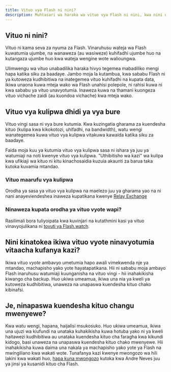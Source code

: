 ```yaml
---
title: Vituo vya Flash ni nini?
description: Muhtasari wa haraka wa vituo vya Flash ni nini, kwa nini ni muhimu, na jinsi vinavyofanya kazi.
---
```


## Vituo ni nini?

Vituo ni kama seva za nyuma za Flash. Vinaruhusu wateja wa Flash kuwatumia ujumbe, na wanaweza (au wasiweze) kuhifadhi ujumbe huo na kutangaza ujumbe huo kwa wateja wengine wote walioungwa.

Ulimwengu wa vituo unabadilika haraka hivyo tegemea mabadiliko mengi hapa katika siku za baadaye. Jambo moja la kutambua, kwa sababu Flash ni ya kutoweza kudhibitiwa na inategemea vituo kuhifadhi na kupata data, ikiwa unaona kuwa mteja wako wa Flash unahisi polepole, ni rahisi kuwa ni kwa sababu ya vituo unavyotumia. Inaweza kuwa na thamani kuongeza vituo vichache zaidi (au kuondoa vichache) kwa mteja wako.

## Vituo vya kulipwa dhidi ya vya bure

Vituo vingi sasa ni vya bure kutumia. Kwa kuzingatia gharama za kuendesha kituo (kulipa kwa kikokotozi, uhifadhi, na bandwidth), watu wengi wanategemea kuwa vituo vya kulipwa vitakuwa kawaida katika siku za baadaye.

Faida moja kuu ya kutumia vituo vya kulipwa sasa ni ishara ya juu ya watumiaji na noti kwenye vituo vya kulipwa. "Uthibitisho wa kazi" wa kulipa kwa ufikiaji wa kituo ni kitu kinachosaidia kuzuia akaunti za barua taka kutoka kuvamia mtandao.

### Vituo maarufu vya kulipwa

Orodha ya sasa ya vituo vya kulipwa na maelezo juu ya gharama yao na ni nani anayeviendeshea inaweza kupatikana kwenye [Relay Exchange](https://relay.exchange/)

### Ninaweza kupata orodha ya vituo vyote wapi?

Rasilimali bora tuliyoipata kwa kuvinjari na kutathmini kasi ya vituo vinavyojulikana ni [tovuti ya Flash.watch](https://flash.watch/relays/find).

## Nini kinatokea ikiwa vituo vyote ninavyotumia vitaacha kufanya kazi?

Ikiwa vituo _vyote_ ambavyo umetumia hapo awali vimekwenda nje ya mtandao, machapisho yako yote hayatapatikana. Hii ni sababu moja ambayo Flash inaruhusu watumiaji kuunganisha na vituo vingi - hii inahakikisha kiwango cha backup. Huo ukiwa umeamua, ikiwa una nia ya kweli ya kutoweza kudhibitiwa, unaweza na unapaswa kuendesha kituo chako kibinafsi.

## Je, ninapaswa kuendesha kituo changu mwenyewe?

Kwa watu wengi, hapana, haijalisi msukosuko. Huo ukiwa umeamua, ikiwa una ujuzi wa kiufundi na unataka kuhakikisha kuwa hotuba yako ni ya kweli haitawezi kudhibitiwa au unataka kuendesha kituo cha faragha kwa kikundi kidogo, basi unaweza na unapaswa kuendesha kituo chako mwenyewe. Hii inahakikisha kuwa daima una nakala ya machapisho yako yote ya Flash na mwingiliano kwa wakati wote. Tunafanya kazi kwenye mwongozo wa hili lakini kwa wakati huo, [hapa kuna mwongozo](https://andreneves.xyz/p/set-up-a-flash-relay-server-in-under) kutoka kwa Andre Neves juu ya jinsi ya kusanidi kituo cha Flash.